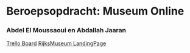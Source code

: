 # Beroepsopdracht: Museum Online

### Abdel El Moussaoui en Abdallah Jaaran

 [Trello Board](https://trello.com/b/uywsOKyb/museum-website)
 [RijksMuseum LandingPage](http://34225.hosts1.ma-cloud.nl/Rijksmuseum/Web/)
